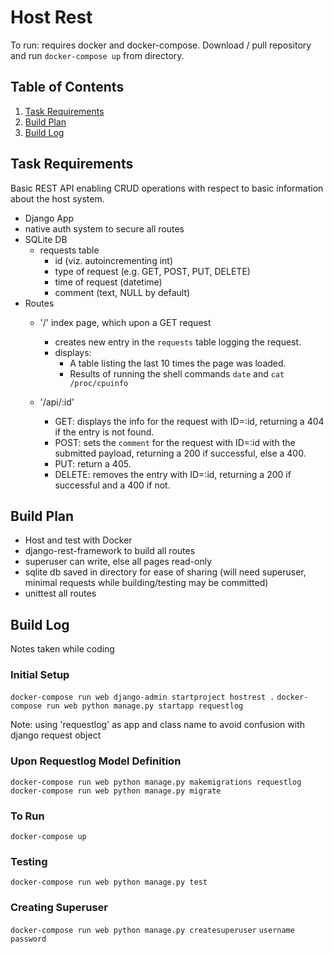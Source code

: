 # Host Rest

To run: requires docker and docker-compose. Download / pull repository and run `docker-compose up` from directory.

## Table of Contents
1. [Task Requirements](https://github.com/nixonbali/hostrest#task-requirements)
2. [Build Plan](https://github.com/nixonbali/hostrest#build-plan)
3. [Build Log](https://github.com/nixonbali/hostrest#build-log)


## Task Requirements
Basic REST API enabling CRUD operations with respect to basic information about the host system.

- Django App
- native auth system to secure all routes
- SQLite DB
  - requests table
    - id (viz. autoincrementing int)
    - type of request (e.g. GET, POST, PUT, DELETE)
    - time of request (datetime)
    - comment (text, NULL by default)
- Routes
  - '/' index page, which upon a GET request
    - creates new entry in the `requests` table logging the request.
    - displays:
      - A table listing the last 10 times the page was loaded.
      - Results of running the shell commands `date` and `cat /proc/cpuinfo`

  - '/api/:id'
    - GET: displays the info for the request with ID=:id, returning a 404 if the entry is not found.
    - POST: sets the `comment` for the request with ID=:id with the submitted payload, returning a 200 if successful, else a 400.
    - PUT: return a 405.
    - DELETE: removes the entry with ID=:id, returning a 200 if successful and a 400 if not.

## Build Plan
- Host and test with Docker
- django-rest-framework to build all routes
- superuser can write, else all pages read-only
- sqlite db saved in directory for ease of sharing (will need superuser, minimal requests while building/testing may be committed)
- unittest all routes

## Build Log

Notes taken while coding

### Initial Setup
`docker-compose run web django-admin startproject hostrest .`
`docker-compose run web python manage.py startapp requestlog`

Note: using 'requestlog' as app and class name to avoid confusion with django request object

### Upon Requestlog Model Definition
`docker-compose run web python manage.py makemigrations requestlog`
`docker-compose run web python manage.py migrate`

### To Run
`docker-compose up`

### Testing
`docker-compose run web python manage.py test`

### Creating Superuser
`docker-compose run web python manage.py createsuperuser`
`username`
`password`
